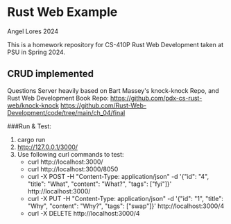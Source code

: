 # Rust Web Example
Angel Lores 2024

This is a homework repository for CS-410P Rust Web Development taken at PSU in Spring 2024.

## CRUD implemented
Questions Server heavily based on Bart Massey's knock-knock Repo, and Rust Web Development Book Repo:
https://github.com/pdx-cs-rust-web/knock-knock
https://github.com/Rust-Web-Development/code/tree/main/ch_04/final

###Run & Test:
1. cargo run
2. http://127.0.0.1/3000/
3. Use following curl commands to test:
    - curl http://localhost:3000/
    - curl http://localhost:3000/8050
    - curl -X POST -H "Content-Type: application/json" -d '{"id": "4", "title": "What", "content": "What?", "tags": ["fyi"]}' http://localhost:3000/
    - curl -X PUT -H "Content-Type: application/json" -d '{"id": "1", "title": "Why", "content": "Why?", "tags": ["swap"]}' http://localhost:3000/4
    - curl -X DELETE http://localhost:3000/4
